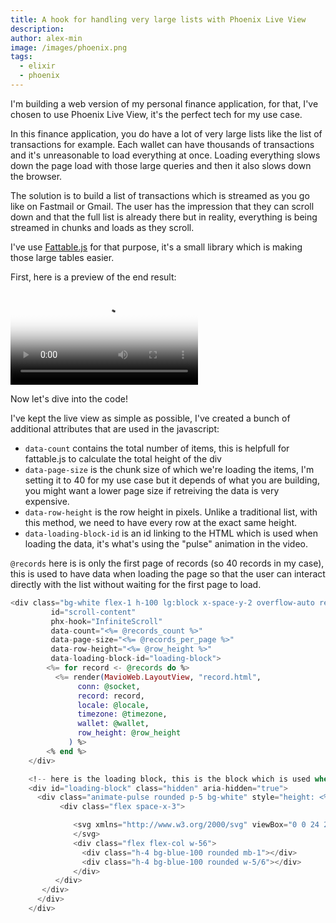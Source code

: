```yaml
---
title: A hook for handling very large lists with Phoenix Live View
description: 
author: alex-min
image: /images/phoenix.png
tags:
  - elixir
  - phoenix
---
```


I'm building a web version of my personal finance application, for that, I've chosen to use Phoenix Live View, it's the perfect tech for my use case.

In this finance application, you do have a lot of very large lists like the list of transactions for example.
Each wallet can have thousands of transactions and it's unreasonable to load everything at once. 
Loading everything slows down the page load with those large queries and then it also slows down the browser.

The solution is to build a list of transactions which is streamed as you go like on Fastmail or Gmail. 
The user has the impression that they can scroll down and that the full list is already there but in reality, everything is being streamed in chunks and loads as they scroll.

I've use [Fattable.js](https://github.com/fulmicoton/fattable/) for that purpose, it's a small library which is making those large tables easier.


First, here is a preview of the end result:

<video src="/videos/infinitescroll.mp4" poster="/images/infinite-scroll-preview.jpg" controls>
  <p>Video preview of the infinite scrolling where I scroll anywhere and you can see the table loading as it goes</p>
</video>

Now let's dive into the code!

I've kept the live view as simple as possible, I've created a bunch of additional attributes that are used in the javascript:

 - ```data-count``` contains the total number of items, this is helpfull for fattable.js to calculate the total height of the div
 - ```data-page-size``` is the chunk size of which we're loading the items, I'm setting it to 40 for my use case but it depends of what you are building, you might want a lower page size if retreiving the data is very expensive. 
 - ```data-row-height``` is the row height in pixels. Unlike a traditional list, with this method, we need to have every row at the exact same height.
 - ```data-loading-block-id``` is an id linking to the HTML which is used when loading the data, it's what's using the "pulse" animation in the video.

```@records``` here is is only the first page of records (so 40 records in my case), this is used to have data when loading the page so that the user can interact directly with the list without waiting for the first page to load. 

```eex
<div class="bg-white flex-1 h-100 lg:block x-space-y-2 overflow-auto relative h-full"
         id="scroll-content"
         phx-hook="InfiniteScroll"
         data-count="<%= @records_count %>"
         data-page-size="<%= @records_per_page %>"
         data-row-height="<%= @row_height %>"
         data-loading-block-id="loading-block">
        <%= for record <- @records do %>
          <%= render(MavioWeb.LayoutView, "record.html",
               conn: @socket,
               record: record,
               locale: @locale,
               timezone: @timezone,
               wallet: @wallet,
               row_height: @row_height
             ) %>
        <% end %>
    </div>

    <!-- here is the loading block, this is the block which is used when the data is still loading -->
    <div id="loading-block" class="hidden" aria-hidden="true">
      <div class="animate-pulse rounded p-5 bg-white" style="height: <%= @row_height %>px">
           <div class="flex space-x-3">

              <svg xmlns="http://www.w3.org/2000/svg" viewBox="0 0 24 24" class="w-8 mr-2 icon-receipt"><path class="primary" d="M9 18.41l-2.3 2.3a1 1 0 0 1-1.4 0l-2-2A1 1 0 0 1 3 18V5c0-1.1.9-2 2-2h14a2 2 0 0 1 2 2v13a1 1 0 0 1-.3.7l-2 2a1 1 0 0 1-1.4 0L15 18.42l-2.3 2.3a1 1 0 0 1-1.4 0L9 18.4z"></path><path class="secondary" d="M7 7h10a1 1 0 0 1 0 2H7a1 1 0 1 1 0-2zm0 4h10a1 1 0 0 1 0 2H7a1 1 0 0 1 0-2z"></path>
              </svg>
              <div class="flex flex-col w-56">
                <div class="h-4 bg-blue-100 rounded mb-1"></div>
                <div class="h-4 bg-blue-100 rounded w-5/6"></div>
              </div>
          </div>
       </div>
      </div>
    </div>
```